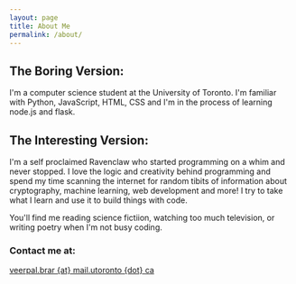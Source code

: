 ```yaml
---
layout: page
title: About Me
permalink: /about/
---
```


## The Boring Version: 
I'm a computer science student at the University of Toronto. 
I'm familiar with Python, JavaScript, HTML, CSS and I'm in the process of learning node.js and flask. 

## The Interesting Version: 
I'm a self proclaimed Ravenclaw who started programming on a whim and never stopped. I love the logic and creativity behind programming and spend my time scanning the internet for random tibits of information about cryptography, machine learning, web development and more! I try to take what I learn and use it to build things with code. 

You'll find me reading science fictiion, watching too much television, or writing poetry when I'm not busy
coding.  


### Contact me at:

[veerpal.brar {at} mail.utoronto {dot} ca]([v.brar@mail.utoronto.ca)
